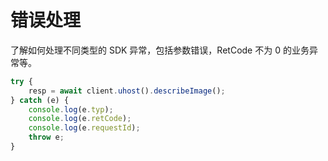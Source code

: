 # 错误处理

了解如何处理不同类型的 SDK 异常，包括参数错误，RetCode 不为 0 的业务异常等。

```javascript
try {
    resp = await client.uhost().describeImage();
} catch (e) {
    console.log(e.typ);
    console.log(e.retCode);
    console.log(e.requestId);
    throw e;
}
```
